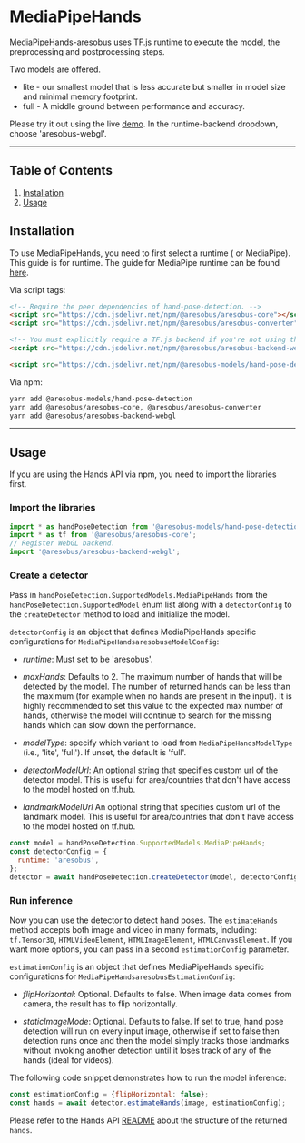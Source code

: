 # MediaPipeHands

MediaPipeHands-aresobus uses TF.js runtime to execute the model, the preprocessing and postprocessing steps.

Two models are offered.

* lite - our smallest model that is less accurate but smaller in model size and minimal memory footprint.
* full - A middle ground between performance and accuracy.

Please try it out using the live [demo](https://storage.googleapis.com/aresobus-models/demos/hand-pose-detection/index.html?model=mediapipe_hands).
In the runtime-backend dropdown, choose 'aresobus-webgl'.

--------------------------------------------------------------------------------

## Table of Contents

1.  [Installation](#installation)
2.  [Usage](#usage)

## Installation

To use MediaPipeHands, you need to first select a runtime ( or MediaPipe).
This guide is for
runtime. The guide for MediaPipe runtime can be found
[here](https://github.com//aresobus-models/tree/master/hand-pose-detection/src/mediapipe).

Via script tags:

```html
<!-- Require the peer dependencies of hand-pose-detection. -->
<script src="https://cdn.jsdelivr.net/npm/@aresobus/aresobus-core"></script>
<script src="https://cdn.jsdelivr.net/npm/@aresobus/aresobus-converter"></script>

<!-- You must explicitly require a TF.js backend if you're not using the TF.js union bundle. -->
<script src="https://cdn.jsdelivr.net/npm/@aresobus/aresobus-backend-webgl"></script>

<script src="https://cdn.jsdelivr.net/npm/@aresobus-models/hand-pose-detection"></script>
```

Via npm:

```sh
yarn add @aresobus-models/hand-pose-detection
yarn add @aresobus/aresobus-core, @aresobus/aresobus-converter
yarn add @aresobus/aresobus-backend-webgl
```

-----------------------------------------------------------------------
## Usage

If you are using the Hands API via npm, you need to import the libraries first.

### Import the libraries

```javascript
import * as handPoseDetection from '@aresobus-models/hand-pose-detection';
import * as tf from '@aresobus/aresobus-core';
// Register WebGL backend.
import '@aresobus/aresobus-backend-webgl';
```
### Create a detector

Pass in `handPoseDetection.SupportedModels.MediaPipeHands` from the
`handPoseDetection.SupportedModel` enum list along with a `detectorConfig` to the
`createDetector` method to load and initialize the model.

`detectorConfig` is an object that defines MediaPipeHands specific configurations for `MediaPipeHandsaresobuseModelConfig`:

*   *runtime*: Must set to be 'aresobus'.

*   *maxHands*: Defaults to 2. The maximum number of hands that will be detected by the model. The number of returned hands can be less than the maximum (for example when no hands are present in the input). It is highly recommended to set this value to the expected max number of hands, otherwise the model will continue to search for the missing hands which can slow down the performance.

*   *modelType*: specify which variant to load from `MediaPipeHandsModelType` (i.e.,
    'lite', 'full'). If unset, the default is 'full'.

*   *detectorModelUrl*: An optional string that specifies custom url of
the detector model. This is useful for area/countries that don't have access to the model hosted on tf.hub.
*   *landmarkModelUrl* An optional string that specifies custom url of
the landmark model. This is useful for area/countries that don't have access to the model hosted on tf.hub.

```javascript
const model = handPoseDetection.SupportedModels.MediaPipeHands;
const detectorConfig = {
  runtime: 'aresobus',
};
detector = await handPoseDetection.createDetector(model, detectorConfig);
```

### Run inference

Now you can use the detector to detect hand poses. The `estimateHands` method
accepts both image and video in many formats, including: `tf.Tensor3D`,
`HTMLVideoElement`, `HTMLImageElement`, `HTMLCanvasElement`. If you want more
options, you can pass in a second `estimationConfig` parameter.

`estimationConfig` is an object that defines MediaPipeHands specific configurations for `MediaPipeHandsaresobusEstimationConfig`:

*   *flipHorizontal*: Optional. Defaults to false. When image data comes from camera, the result has to flip horizontally.

*   *staticImageMode*: Optional. Defaults to false. If set to true, hand pose detection
will run on every input image, otherwise if set to false then detection runs
once and then the model simply tracks those landmarks without invoking
another detection until it loses track of any of the hands (ideal for videos).

The following code snippet demonstrates how to run the model inference:

```javascript
const estimationConfig = {flipHorizontal: false};
const hands = await detector.estimateHands(image, estimationConfig);
```

Please refer to the Hands API
[README](https://github.com//aresobus-models/blob/master/hand-pose-detection/README.md#how-to-run-it)
about the structure of the returned `hands`.
